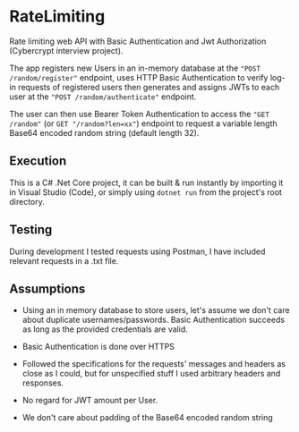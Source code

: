 # RateLimiting
 Rate limiting web API with Basic Authentication and Jwt Authorization (Cybercrypt interview project).

 <para>The app registers new Users in an in-memory database at the 
 `"POST /random/register"` endpoint, uses HTTP Basic Authentication to verify log-in requests of registered users then generates and assigns JWTs to each user at the `"POST /random/authenticate"` endpoint. </para> 

 <para>The user can then use Bearer Token Authentication to access the `"GET /random"` (or `GET "/random?len=xx"`) endpoint to request a variable length Base64 encoded random string (default length 32). </para> 

## Execution
 This is a C# .Net Core project, it can be built & run instantly by importing it in Visual Studio (Code), or simply using `dotnet run` from the project's root directory.

## Testing
During development I tested requests using Postman, I have included relevant requests in a .txt file.

## Assumptions
* Using an in memory database to store users, let's assume we don't care about duplicate usernames/passwords. Basic Authentication succeeds as long as the provided credentials are valid.

* Basic Authentication is done over HTTPS

* Followed the specifications for the requests' messages and headers as close as I could, but for unspecified stuff I used arbitrary headers and responses.

* No regard for JWT amount per User.

* We don't care about padding of the Base64 encoded random string
